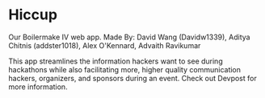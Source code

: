 # Hiccup
Our Boilermake IV web app. Made By: David Wang (Davidw1339), Aditya Chitnis (addster1018), Alex O'Kennard, Advaith Ravikumar

This app streamlines the information hackers want to see during hackathons while also facilitating more, higher quality communication hackers, organizers, and sponsors during an event. Check out Devpost for more information.
